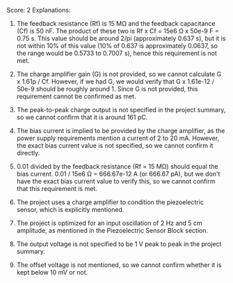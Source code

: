 Score: 2
Explanations: 
1. The feedback resistance (Rf) is 15 MΩ and the feedback capacitance (Cf) is 50 nF. The product of these two is Rf x Cf = 15e6 Ω x 50e-9 F = 0.75 s. This value should be around 2/pi (approximately 0.637 s), but it is not within 10% of this value (10% of 0.637 is approximately 0.0637, so the range would be 0.5733 to 0.7007 s), hence this requirement is not met.

2. The charge amplifier gain (G) is not provided, so we cannot calculate G x 1.61p / Cf. However, if we had G, we would verify that G x 1.61e-12 / 50e-9 should be roughly around 1. Since G is not provided, this requirement cannot be confirmed as met.

3. The peak-to-peak charge output is not specified in the project summary, so we cannot confirm that it is around 161 pC.

4. The bias current is implied to be provided by the charge amplifier, as the power supply requirements mention a current of 2 to 20 mA. However, the exact bias current value is not specified, so we cannot confirm it directly.

5. 0.01 divided by the feedback resistance (Rf = 15 MΩ) should equal the bias current. 0.01 / 15e6 Ω = 666.67e-12 A (or 666.67 pA), but we don't have the exact bias current value to verify this, so we cannot confirm that this requirement is met.

6. The project uses a charge amplifier to condition the piezoelectric sensor, which is explicitly mentioned.

7. The project is optimized for an input oscillation of 2 Hz and 5 cm amplitude, as mentioned in the Piezoelectric Sensor Block section.

8. The output voltage is not specified to be 1 V peak to peak in the project summary.

9. The offset voltage is not mentioned, so we cannot confirm whether it is kept below 10 mV or not.